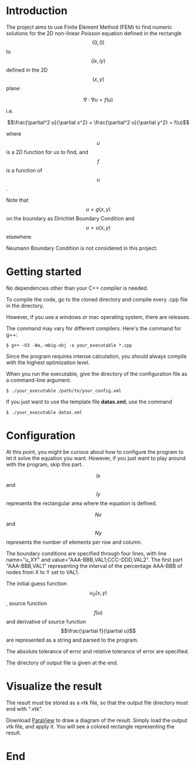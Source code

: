 # Introduction

The project aims to use Finite Element Method (FEM) to find numeric solutions for the 2D non-linear Poisson equation defined in the rectangle $$(0, 0)$$ to $$(lx, ly)$$ defined in the 2D $$(x, y)$$ plane:

$$\nabla\cdot\nabla u = f(u)$$

i.e.

$$\frac{\partial^2 u}{\partial x^2} + \frac{\partial^2 u}{\partial y^2} = f(u)$$

where $$u$$ is a 2D function for us to find, and $$f$$ is a function of $$u$$.

Note that $$u = g(x, y)$$ on the boundary as Dirichlet Boundary Condition and $$u = u(x, y)$$  elsewhere.

Neumann Boundary Condition is not considered in this project.

# Getting started

No dependencies other than your C++ compiler is needed. 

To compile the code, go to the cloned directory and compile every .cpp file in the directory.

However, if you use a windows or mac operating system, there are releases.

The command may vary for different compilers. Here's the command for g++:

`$ g++ -O3 -Wa,-mbig-obj -o your_executable *.cpp`

Since the program requires intense calculation, you should always compile with the highest optimization level.

When you run the executable, give the directory of the configuration file as a command-line argument.

`$ ./your_executable /path/to/your_config.xml`

If you just want to use the template file **datas.xml**, use the command 

`$ ./your_executable datas.xml`

# Configuration

At this point, you might be curious about how to configure the program to let it solve the equation you want. However, if you just want to play around with the program, skip this part.

$$lx$$ and $$ly$$ represents the rectangular area where the equation is defined.

$$Nx$$ and $$Ny$$ represents the number of elements per row and column.

The boundary conditions are specified through four lines, with line name="u_XY" and value="AAA-BBB,VAL1;CCC-DDD,VAL2". The first part "AAA-BBB,VAL1" representing the interval of the percentage AAA-BBB of nodes from X to Y set to VAL1.

The initial guess function $$u_0(x, y)$$, source function $$f(u)$$ and derivative of source function $$\frac{\partial f}{\partial u}$$ are represented as a string and parsed to the program.

The absolute tolerance of error and relative tolerance of error are specified.

The directory of output file is given at the end.

# Visualize the result

The result must be stored as a vtk file, so that the output file directory must end with ".vtk".

Download [ParaView](https://www.paraview.org/download/) to draw a diagram of the result. Simply load the output vtk file, and apply it. You will see a colored rectangle representing the result.

# End
